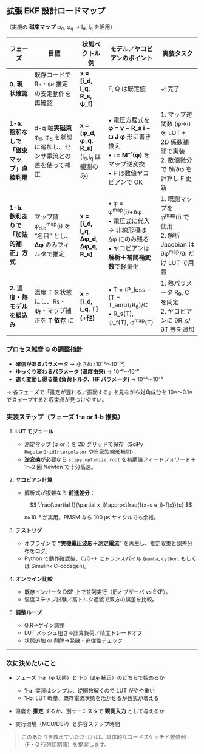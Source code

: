## 拡張 EKF 設計ロードマップ

（実機の **磁束マップ** φ<sub>d</sub>, φ<sub>q</sub> → I<sub>d</sub>, I<sub>q</sub> を活用）

| フェーズ                            | 目標                                                               | 状態ベクトル例                                                             | モデル／ヤコビアンのポイント                                                                               | 実装タスク                                                                               |
| ------------------------------- | ---------------------------------------------------------------- | ------------------------------------------------------------------- | -------------------------------------------------------------------------------------------- | ----------------------------------------------------------------------------------- |
| **0. 現状確認**                     | 既存コードで Rs・ψ<sub>f</sub> 推定の安定動作を再確認                              | **x = \[i\_d, i\_q, R\_s, ψ\_f]**                                   | F, Q は既定値                                                                                    | ✓ 完了                                                                                |
| **1-a. 飽和なしで 「磁束マップ」直接利用**      | d-q 軸**実磁束** φ<sub>d</sub>, φ<sub>q</sub> を状態に追加し、センサ電流との差を使って補正 | **x = \[φ\_d, φ\_q, R\_s]** <br>(i<sub>d</sub>,i<sub>q</sub> は観測のみ) | • 電圧方程式を **φ̇ = v − R\_s i − ω J φ** 形に書き換え <br>• i = **M⁻¹(φ)** をマップ逆変換<br>• F は数値ヤコビアンで OK | 1. マップ逆関数 (φ→i) を LUT + 2D 係数補間で実装<br>2. 数値微分で ∂i/∂φ を計算し F 更新                      |
| **1-b. 飽和ありで 「加法的補正」方式**        | マップ値 φ<sub>d,q</sub><sup>map</sup>(i) を “名目” とし、**Δφ** のみフィルタで推定 | **x = \[i\_d, i\_q, Δφ\_d, Δφ\_q, R\_s]**                           | • φ = φ<sup>map</sup>(i)+Δφ<br>• 電圧式に代入 → 非線形項は Δφ にのみ残る<br>• ヤコビアンは**解析＋補間桶変数**で軽量化         | 1. 既測マップを φ<sup>map</sup>(i) で使用<br>2. 解析 Jacobian は ∂φ<sup>map</sup>/∂i だけ LUT で用意 |
| **2. 温度・熱モデルを組込み**              | 温度 T を状態にし、Rs・ψ<sub>f</sub>・マップ補正を **T 依存** に                    | **x = \[i\_d, i\_q, T] (+他)**                                       | • Ṫ = (P\_loss − (T − T\_amb)/R<sub>θ</sub>)/C<br>• R\_s(T), ψ\_f(T), φ<sup>map</sup>(T)    | 1. 熱パラメータ R<sub>θ</sub>, C を同定<br>2. ヤコビアンに ∂R\_s/∂T 等を追加                           |


### プロセス雑音 Q の調整指針

* **確信があるパラメータ** → 小さめ (10⁻⁸〜10⁻¹²)
* **ゆっくり変わるパラメータ (温度由来)** → 10⁻⁶〜10⁻⁸
* **速く変動し得る量 (負荷トルク、HF パラメータ)** → 10⁻³〜10⁻⁵

→ 各フェーズで「推定が遅れる／振動する」を見ながら対角成分を 10×～0.1× でスイープすると収束点が見つけやすい。

### 実装ステップ（フェーズ 1-a or 1-b 推奨）

1. **LUT モジュール**

   * 測定マップ (φ or i) を 2D グリッドで保存（SciPy `RegularGridInterpolator` や自家製線形補間）。
   * **逆変換**が必要なら `scipy.optimize.root` を初期値フィードフォワード＋1〜2 回 Newton で十分高速。
2. **ヤコビアン計算**

   * 解析式が複雑なら **前進差分**：

     $$
       \frac{\partial f}{\partial x_i}\approx\frac{f(x+ε e_i)-f(x)}{ε}
     $$

     ε≈10⁻⁶ が実用。PMSM なら 100 µs サイクルでも余裕。
3. **テストリグ**

   * オフラインで **“実機電圧波形＋測定電流”** を再生し、推定収束と誤差分布をログ。
   * Python で動作確認後、C/C++ にトランスパイル (`numba`, `cython`, もしくは Simulink C-codegen)。
4. **オンライン比較**

   * 既存インバータ DSP 上で並列実行（旧オブザーバ vs EKF）。
   * 温度ステップ試験／高トルク過渡で双方の誤差を比較。
5. **調整ループ**

   * Q,R→ゲイン調整
   * LUT メッシュ粗さ→計算負荷／精度トレードオフ
   * 状態追加 or 削除→発散・追従性チェック

---

### 次に決めたいこと

* フェーズ 1-a（φ 状態）と 1-b（Δφ 補正）のどちらで始めるか

  * **1-a**: 実装はシンプル、逆関数解くので LUT がやや重い
  * **1-b**: LUT 軽量、既存電流状態を活かせるが数式が増える
* 温度を **推定** するか、別サーミスタで **観測入力** として与えるか
* 実行環境（MCU/DSP）と許容ステップ時間

> このあたりを教えていただければ、具体的なコードスケッチと数値例（F・Q 行列初期値）を提案します。
